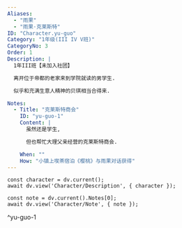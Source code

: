 ```yaml
---
Aliases:
  - "雨果"
  - "雨果·克莱斯特"
ID: "Character.yu-guo"
Category: "1年级(III IV V班)"
CategoryNo: 3
Order: 1
Description: |
  1年III班【未加入社团】

  离开位于帝都的老家来到学院就读的男学生.

  似乎和充满生意人精神的贝琪相当合得来.

Notes:
  - Title: "克莱斯特商会"
    ID: "yu-guo-1"
    Content: |
      虽然还是学生,

      但也帮忙大理父亲经营的克莱斯特商会.

    When: ""
    How: "小镇上喫茶宿泊《樱桃》与雨果对话获得"
---
```

```dataviewjs
const character = dv.current();
await dv.view('Character/Description', { character });
```

```dataviewjs
const note = dv.current().Notes[0];
await dv.view('Character/Note', { note });
```
^yu-guo-1